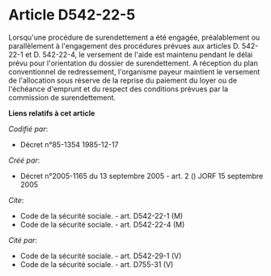 # Article D542-22-5

Lorsqu'une procédure de surendettement a été engagée, préalablement ou parallèlement à l'engagement des procédures prévues
aux articles D. 542-22-1 et D. 542-22-4, le versement de l'aide est maintenu pendant le délai prévu pour l'orientation du
dossier de surendettement. A réception du plan conventionnel de redressement, l'organisme payeur maintient le versement de
l'allocation sous réserve de la reprise du paiement du loyer ou de l'échéance d'emprunt et du respect des conditions prévues
par la commission de surendettement.

**Liens relatifs à cet article**

_Codifié par_:

  - Décret n°85-1354 1985-12-17

_Créé par_:

  - Décret n°2005-1165 du 13 septembre 2005 - art. 2 () JORF 15 septembre 2005

_Cite_:

  - Code de la sécurité sociale. - art. D542-22-1 (M)
  - Code de la sécurité sociale. - art. D542-22-4 (M)

_Cité par_:

  - Code de la sécurité sociale. - art. D542-29-1 (V)
  - Code de la sécurité sociale. - art. D755-31 (V)
